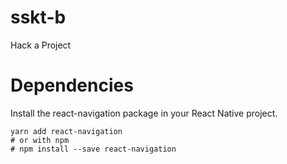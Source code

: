 # sskt-b
Hack a Project 

# Dependencies
Install the react-navigation package in your React Native project.
```
yarn add react-navigation
# or with npm
# npm install --save react-navigation
```
